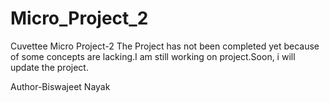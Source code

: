 # Micro_Project_2
Cuvettee Micro Project-2
The Project has not been completed yet because of some concepts are lacking.I am still working on project.Soon, i will update the project.

Author-Biswajeet Nayak
